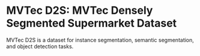 # MVTec D2S: MVTec Densely Segmented Supermarket Dataset

MVTec D2S is a dataset for instance segmentation, semantic segmentation, and object detection tasks.